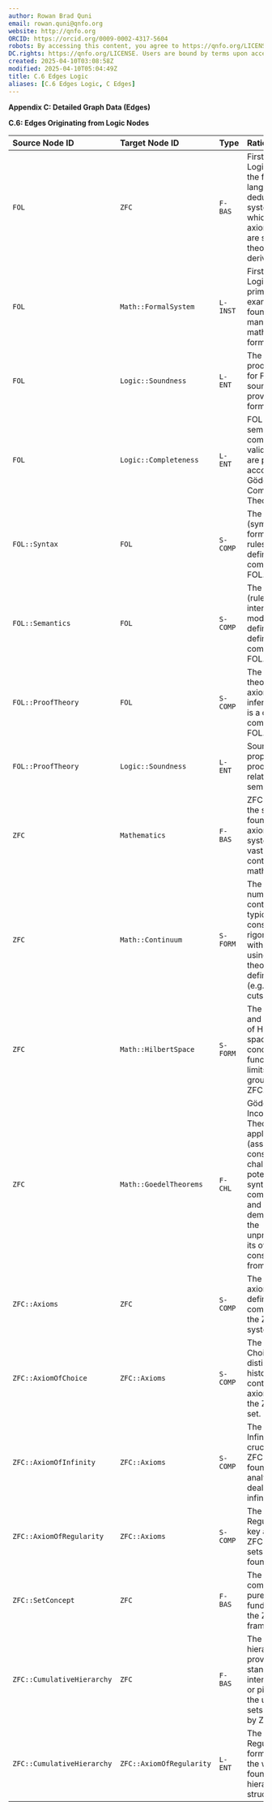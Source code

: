 ```yaml
---
author: Rowan Brad Quni
email: rowan.quni@qnfo.org
website: http://qnfo.org
ORCID: https://orcid.org/0009-0002-4317-5604
robots: By accessing this content, you agree to https://qnfo.org/LICENSE. Non-commercial use only. Attribution required.
DC.rights: https://qnfo.org/LICENSE. Users are bound by terms upon access.
created: 2025-04-10T03:08:58Z
modified: 2025-04-10T05:04:49Z
title: C.6 Edges Logic
aliases: [C.6 Edges Logic, C Edges]
---
```


**Appendix C: Detailed Graph Data (Edges)**

**C.6: Edges Originating from Logic Nodes**

| Source Node ID             | Target Node ID           | Type     | Rationale                                                                                                                                                                                            | Conf. | Dir. |
|:------------------------- |:----------------------- |:------- |:--------------------------------------------------------------------------------------------------------------------------------------------------------------------------------------------------- |:---- |:--- |
| `FOL`                      | `ZFC`                    | `F-BAS`  | First-Order Logic provides the formal language and deductive system within which the axioms of ZFC are stated and theorems are derived.                                                              | H     | D    |
| `FOL`                      | `Math::FormalSystem`     | `L-INST` | First-Order Logic is a primary example and foundation for many mathematical formal systems.                                                                                                          | H     | D    |
| `FOL`                      | `Logic::Soundness`       | `L-ENT`  | The standard proof systems for FOL are sound (only prove valid formulas).                                                                                                                            | H     | D    |
| `FOL`                      | `Logic::Completeness`    | `L-ENT`  | FOL is semantically complete (all valid formulas are provable) according to Gödel’s Completeness Theorem.                                                                                            | H     | D    |
| `FOL::Syntax`              | `FOL`                    | `S-COMP` | The syntax (symbols, formation rules) is a defining component of FOL.                                                                                                                                | H     | D    |
| `FOL::Semantics`           | `FOL`                    | `S-COMP` | The semantics (rules for interpretation in models, truth definition) are a defining component of FOL.                                                                                                | H     | D    |
| `FOL::ProofTheory`         | `FOL`                    | `S-COMP` | The proof theory (logical axioms, inference rules) is a defining component of FOL.                                                                                                                   | H     | D    |
| `FOL::ProofTheory`         | `Logic::Soundness`       | `L-ENT`  | Soundness is a property *of* the proof theory relative to the semantics.                                                                                                                             | H     | D    |
| `ZFC`                      | `Mathematics`            | `F-BAS`  | ZFC serves as the standard foundational axiomatic system for the vast majority of contemporary mathematics.                                                                                          | H     | D    |
| `ZFC`                      | `Math::Continuum`        | `S-FORM` | The real number continuum is typically constructed rigorously within ZFC using set-theoretic definitions (e.g., Dedekind cuts).                                                                      | H     | D    |
| `ZFC`                      | `Math::HilbertSpace`     | `S-FORM` | The definition and properties of Hilbert spaces rely on concepts (sets, functions, limits) formally grounded in ZFC.                                                                                 | H     | D    |
| `ZFC`                      | `Math::GoedelTheorems`   | `F-CHL`  | Gödel’s Incompleteness Theorems apply to ZFC (assuming its consistency), challenging its potential for syntactic completeness and demonstrating the unprovability of its own consistency from within | H     | D    |
| `ZFC::Axioms`              | `ZFC`                    | `S-COMP` | The specific axioms are the defining components of the ZFC system.                                                                                                                                   | H     | D    |
| `ZFC::AxiomOfChoice`       | `ZFC::Axioms`            | `S-COMP` | The Axiom of Choice is a distinct (and historically controversial) axiom within the ZFC axiom set.                                                                                                   | H     | D    |
| `ZFC::AxiomOfInfinity`     | `ZFC::Axioms`            | `S-COMP` | The Axiom of Infinity is crucial within ZFC for founding analysis and dealing with infinite sets.                                                                                                    | H     | D    |
| `ZFC::AxiomOfRegularity`   | `ZFC::Axioms`            | `S-COMP` | The Axiom of Regularity is a key axiom in ZFC ensuring sets are well-founded.                                                                                                                        | H     | D    |
| `ZFC::SetConcept`          | `ZFC`                    | `F-BAS`  | The ontological commitment to pure sets is fundamental to the ZFC framework.                                                                                                                         | H     | D    |
| `ZFC::CumulativeHierarchy` | `ZFC`                    | `F-BAS`  | The cumulative hierarchy provides the standard intended model or picture for the universe of sets described by ZFC.                                                                                  | H     | D    |
| `ZFC::CumulativeHierarchy` | `ZFC::AxiomOfRegularity` | `L-ENT`  | The Axiom of Regularity formally implies the well-founded hierarchical structure.                                                                                                                    | H     | D    |
